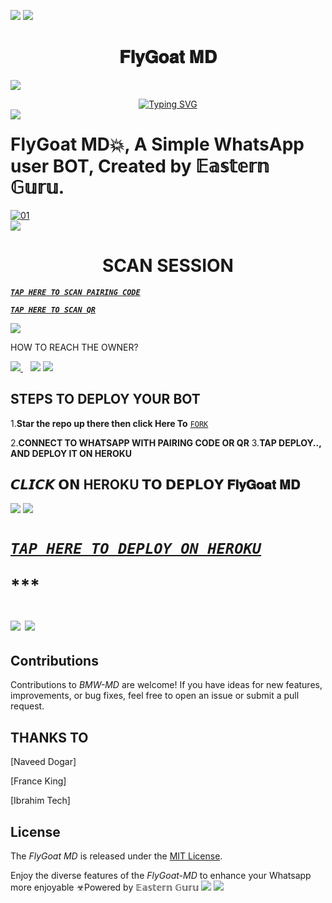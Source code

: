 <a><img src='https://i.imgur.com/LyHic3i.gif'/></a>
<a><img src='https://i.imgur.com/LyHic3i.gif'/></a>
<strong> <h1 align="center"> 𝐅𝐥𝐲𝐆𝐨𝐚𝐭 𝐌𝐃 </h1> </strong>


<a><img src='https://i.imgur.com/LyHic3i.gif'/></a>
  <p align="center">    
<a href="https://git.io/typing-svg"><img src="https://readme-typing-svg.herokuapp.com?font=Ribeye&pause=1000&color=F72EC4&random=false&width=435&lines=Assalam+Alaikum!;I'm+FlyGoat+MD+Developed+by+%F0%9D%94%BC%F0%9D%95%92%F0%9D%95%A4%F0%9D%95%A5%F0%9D%95%96%F0%9D%95%A3%F0%9D%95%9F+%F0%9D%94%BE." alt="Typing SVG" /></a>
<br>
<a><img align="left" src='https://i.imgur.com/LyHic3i.gif'/></a> </p>
 
<p align="center"> <strong><h1>FlyGoat MD💥, A Simple WhatsApp user BOT, Created by 𝔼𝕒𝕤𝕥𝕖𝕣𝕟 𝔾𝕦𝕣𝕦.</h1></strong>
</p>



  <a href="https://ibb.co/N6NMDtn"><img src="https://telegra.ph/file/4284fda5d1d436d0f9012.png" alt="01" border="0" /></a>                     
<a><img src='https://i.imgur.com/LyHic3i.gif'/></a>
 <h1 align="center">  SCAN SESSION </h1>
 

  ***[`TAP HERE TO SCAN PAIRING CODE`](https://bmw-code-scanner-8df743f73014.herokuapp.com/pair)***


  
  ***[`TAP HERE TO SCAN QR`](https://bmw-code-scanner-8df743f73014.herokuapp.com/qr)***


<a><img src='https://i.imgur.com/LyHic3i.gif'/></a>

</p>


HOW TO REACH THE OWNER? 
 
   
   <a href="https://wa.me/message/254794961927">
    <img src="https://img.shields.io/badge/WhatsApp-25D366?style=for-the-badge&logo=whatsapp&logoColor=white" />
  </a>&nbsp;&nbsp;
   <a

  <p align="left">
<a><img src='https://i.imgur.com/LyHic3i.gif'/></a>
<a><img src='https://i.imgur.com/LyHic3i.gif'/></a>
</p>

## STEPS TO DEPLOY YOUR BOT


1.**Star the repo up there then click Here To** [`FORK`](https://github.com/EasternG/FlyGoat-MD/fork)

2.**CONNECT TO WHATSAPP WITH PAIRING CODE OR QR**
3.**TAP DEPLOY.., AND DEPLOY IT ON HEROKU**

## 𝘾𝙇𝙄𝘾𝙆 𝗢𝗡 **HEROKU** 𝗧𝗢 𝗗𝗘𝗣𝗟𝗢𝗬  𝐅𝐥𝐲𝐆𝐨𝐚𝐭 𝐌𝐃 

<a><img src='https://i.imgur.com/LyHic3i.gif'/></a>
<a><img src='https://i.imgur.com/LyHic3i.gif'/></a>

 <h1 align="left">

  ***[`TAP HERE TO DEPLOY ON HEROKU`](https://dashboard.heroku.com/new?template=https://github.com/ibrahimaitech/IBRAHIM-AI-10.10)***







  ***<p align="left"><a href="https://bmw-code-scanner-8df743f73014.herokuapp.com/">
 

<p align="left">
<a><img src='https://i.imgur.com/LyHic3i.gif'/></a>
<a><img src='https://i.imgur.com/LyHic3i.gif'/></a>
   
 </p> 




## Contributions


Contributions to *BMW-MD* are welcome! If you have ideas for new features, improvements, or bug fixes, feel free to open an issue or submit a pull request.
## THANKS TO
[Naveed Dogar]


[France King]


[Ibrahim Tech]

## License

The *FlyGoat MD* is released under the [MIT License](https://opensource.org/licenses/MIT).

Enjoy the diverse features of the *FlyGoat-MD*  to enhance your Whatsapp more enjoyable
☣Powered by 𝔼𝕒𝕤𝕥𝕖𝕣𝕟 𝔾𝕦𝕣𝕦
<a><img src='https://i.imgur.com/LyHic3i.gif'/></a>
<a><img src='https://i.imgur.com/LyHic3i.gif'/></a>

